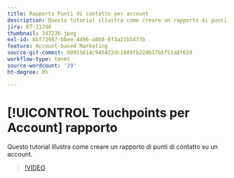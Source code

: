 ```yaml
---
title: Rapporto Punti di contatto per account
description: Questo tutorial illustra come creare un rapporto di punti di contatto su un account.
jira: KT-11240
thumbnail: 347226.jpeg
exl-id: 8bf73987-bbee-4496-a868-6f3a21b5477b
feature: Account-based Marketing
source-git-commit: 00955614c945822dc1889fb22db17b5f51a8f659
workflow-type: tm+mt
source-wordcount: '29'
ht-degree: 0%

---
```


# [!UICONTROL Touchpoints per Account] rapporto

Questo tutorial illustra come creare un rapporto di punti di contatto su un account.

>[!VIDEO](https://video.tv.adobe.com/v/347226/?quality=12&learn=on)
